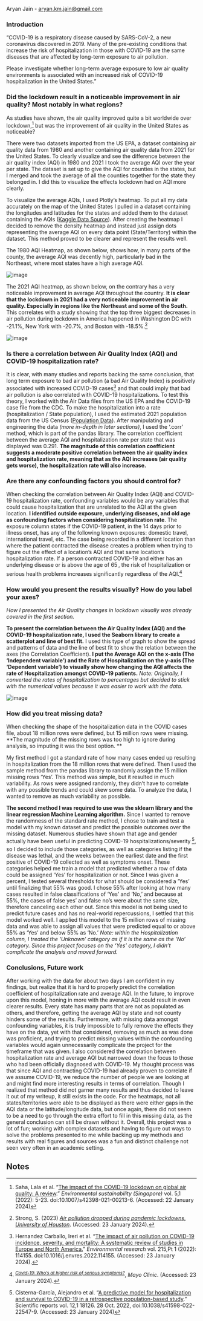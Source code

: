 

Aryan Jain - [aryan.km.jain@gmail.com](mailto:aryan.km.jain@gmail.com)


### Introduction

“COVID-19 is a respiratory disease caused by SARS-CoV-2, a new coronavirus discovered in 2019. Many of the pre-existing conditions that increase the risk of hospitalization in those with COVID-19 are the same diseases that are affected by long-term exposure to air pollution.

Please investigate whether long-term average exposure to low air quality environments is associated with an increased risk of COVID-19 hospitalization in the United States.”


### Did the lockdown result in a noticeable improvement in air quality? Most notably in what regions?

As studies have shown, the air quality improved quite a bit worldwide over lockdown,[^1] but was the improvement of air quality in the United States as noticeable? 

There were two datasets imported from the US EPA, a dataset containing air quality data from 1980 and another containing air quality data from 2021 for the United States. To clearly visualize and see the difference between the air quality index (AQI) in 1980 and 2021 I took the average AQI over the year per state. The dataset is set up to give the AQI for counties in the states, but I merged and took the average of all the counties together for the state they belonged in. I did this to visualize the effects lockdown had on AQI more clearly. 

To visualize the average AQIs, I used Plotly’s heatmap. To put all my data accurately on the map of the United States I pulled in a dataset containing the longitudes and latitudes for the states and added them to the dataset containing the AQIs ([Kaggle Data Source](https://www.kaggle.com/datasets/tennerimaheshwar/us-state-and-territory-latitude-and-longitude-data?resource=download)). After creating the heatmap I decided to remove the density heatmap and instead just assign dots representing the average AQI on every data point (State/Territory) within the dataset. This method proved to be clearer and represent the results well.

The 1980 AQI Heatmap, as shown below, shows how, in many parts of the county, the average AQI was decently high, particularly bad in the Northeast, where most states have a high average AQI.

![image](https://github.com/AryanJain-21/EMD-Challenge/assets/149397817/13115afa-8944-4ea1-9eb8-cb91c4622e7a)


The 2021 AQI heatmap, as shown below, on the contrary has a very noticeable improvement in average AQI throughout the country. **It is clear that the lockdown in 2021 had a very noticeable improvement in air quality. Especially in regions like the Northeast and some of the South.** This correlates with a study showing that the top three biggest decreases in air pollution during lockdown in America happened in Washington DC with -21.1%, New York with -20.7%, and Boston with -18.5%.[^2] 

![image](https://github.com/AryanJain-21/EMD-Challenge/assets/149397817/ae472e13-8434-4a91-992e-b1f0b3577119)


### Is there a correlation between Air Quality Index (AQI) and COVID-19 hospitalization rate?

It is clear, with many studies and reports backing the same conclusion, that long term exposure to bad air pollution (a bad Air Quality Index) is positively associated with increased COVID-19 cases[^3] and that could imply that bad air pollution is also correlated with COVID-19 hospitalizations. To test this theory, I worked with the Air Data files from the US EPA and the COVID-19 case file from the CDC. To make the hospitalization into a rate (hospitalization / State population), I used the estimated 2021 population data from the US Census ([Population Data](https://www.census.gov/data/tables/time-series/demo/popest/2020s-state-total.html)). After manipulating and engineering the data _(more in-depth in later sections)_, I used the ‘.corr’ method, which is part of the pandas library. The correlation coefficient between the average AQI and hospitalization rate per state that was displayed was 0.291. **The magnitude of this correlation coefficient suggests a moderate positive correlation between the air quality index and hospitalization rate, meaning that as the AQI increases (air quality gets worse), the hospitalization rate will also increase.**


### Are there any confounding factors you should control for?

When checking the correlation between Air Quality Index (AQI) and COVID-19 hospitalization rate, confounding variables would be any variables that could cause hospitalization that are unrelated to the AQI at the given location. **I identified outside exposure, underlying diseases, and old age as confounding factors when considering hospitalization rate**. The exposure column states if the COVID-19 patient, in the 14 days prior to illness onset, has any of the following known exposures: domestic travel, international travel, etc. The case being recorded in a different location than where the patient contracted the disease creates a problem when trying to figure out the effect of a location’s AQI and that same location’s hospitalization rate. If a person contracted COVID-19 and either has an underlying disease or is above the age of 65<sub><strong> </strong></sub>, the risk of hospitalization or serious health problems increases significantly regardless of the AQI.[^4] 


### How would you present the results visually? How do you label your axes?

_How I presented the Air Quality changes in lockdown visually was already covered in the first section._ 

**To present the correlation between the Air Quality Index (AQI) and the COVID-19 hospitalization rate, I used the Seaborn library to create a scatterplot and line of best fit.** I used this type of graph to show the spread and patterns of data and the line of best fit to show the relation between the axes (the Correlation Coefficient). **I put the Average AQI on the x-axis (The ‘Independent variable’) and the Rate of Hospitalization on the y-axis (The ‘Dependent variable’) to visually show how changing the AQI affects the rate of Hospitalization amongst COVID-19 patients.** _Note: Originally, I converted the rates of hospitalization to percentages but decided to stick with the numerical values because it was easier to work with the data_.

![image](https://github.com/AryanJain-21/EMD-Challenge/assets/149397817/d80abc76-1221-48a5-889e-339da5887614)



### How did you treat missing data?

When checking the shape of the hospitalization data in the COVID cases file, about 18 million rows were defined, but 15 million rows were missing. **The magnitude of the missing rows was too high to ignore during analysis, so imputing it was the best option. **

My first method I got a standard rate of how many cases ended up resulting in hospitalization from the 18 million rows that were defined. Then I used the sample method from the pandas library to randomly assign the 15 million missing rows ‘Yes’. This method was simple, but it resulted in much variability. As rows were assigned randomly, they didn’t have to correlate with any possible trends and could skew some data. To analyze the data, I wanted to remove as much variability as possible.

**The second method I was required to use was the sklearn library and the linear regression Machine Learning algorithm.** Since I wanted to remove the randomness of the standard rate method, I chose to train and test a model with my known dataset and predict the possible outcomes over the missing dataset. Numerous studies have shown that age and gender actually have been useful in predicting COVID-19 hospitalizations/severity<sub> </sub>[^5], so I decided to include those categories, as well as categories listing if the disease was lethal, and the weeks between the earliest date and the first positive of COVID-19 collected as well as symptoms onset. These categories helped me train a model that predicted whether a row of data could be assigned ‘Yes’ for hospitalization or not. Since I was given a percent, I tested several thresholds for what should be considered a ’Yes’ until finalizing that 55% was good. I chose 55% after looking at how many cases resulted in false classifications of ‘Yes’ and ‘No,’ and because at 55%, the cases of false yes’ and false no’s were about the same size, therefore canceling each other out. Since this model is not being used to predict future cases and has no real-world repercussions, I settled that this model worked well. I applied this model to the 15 million rows of missing data and was able to assign all values that were predicted equal to or above 55% as ‘Yes’ and below 55% as ‘No.’ _Note: within the Hospitalization column, I treated the ‘Unknown’ category as if it is the same as the ‘No’ category. Since this project focuses on the ‘Yes’ category, I didn’t complicate the analysis and moved forward._


### Conclusions, Future work

After working with the data for about two days I am confident in my findings, but realize that it is hard to properly predict the correlation coefficient of hospitalization rate and average AQI. In the future, to improve upon this model, honing in more with the average AQI could result in even clearer results. Every state has many parts that are not as populated as others, and therefore, getting the average AQI by state and not county hinders some of the results. Furthermore, with missing data amongst confounding variables, it is truly impossible to fully remove the effects they have on the data, yet with that considered, removing as much as was done was proficient, and trying to predict missing values within the confounding variables would again unnecessarily complicate the project for the timeframe that was given. I also considered the correlation between hospitalization rate and average AQI but narrowed down the focus to those who had been officially diagnosed with COVID-19. My thought process was that since AQI and contracting COVID-19 had already proven to correlate if we assume COVID-19, we reduce the number of people we are looking at and might find more interesting results in terms of correlation. Though I realized that method did not garner many results and thus decided to leave it out of my writeup, it still exists in the code. For the heatmaps, not all states/territories were able to be displayed as there were either gaps in the AQI data or the latitude/longitude data, but once again, there did not seem to be a need to go through the extra effort to fill in this missing data, as the general conclusion can still be drawn without it. Overall, this project was a lot of fun; working with complex datasets and having to figure out ways to solve the problems presented to me while backing up my methods and results with real figures and sources was a fun and distinct challenge not seen very often in an academic setting. 


<!-- Footnotes themselves at the bottom. -->
## Notes

[^1]:
     Saha, Lala et al. “[The impact of the COVID-19 lockdown on global air quality: A review](https://www.ncbi.nlm.nih.gov/pmc/articles/PMC8819204/).” _Environmental sustainability (Singapore)_ vol. 5,1 (2022): 5-23. doi:10.1007/s42398-021-00213-6. (Accessed: 22 January 2024)

[^2]:
     Strong, S. (2023) _[Air pollution dropped during pandemic lockdowns, University of Houston](https://uh.edu/news-events/stories/2022-news-articles/may-2022/05092242022-uh-covid-air-pollutant-pollution-ghahremanloo-choi.php#:~:text=The%20biggest%20air%20quality%20improvement,Washington%20DC%2C%20%2D21.1%25)_. (Accessed: 23 January 2024). 

[^3]:
     Hernandez Carballo, Ireri et al. “[The impact of air pollution on COVID-19 incidence, severity, and mortality: A systematic review of studies in Europe and North America.](https://www.ncbi.nlm.nih.gov/pmc/articles/PMC9420033/#:~:text=Long%2Dterm%20exposure%20to%20air%20pollution%20is%20more%20frequently%20positively,compared%20to%20short%2Dterm%20exposure.)” _Environmental research_ vol. 215,Pt 1 (2022): 114155. doi:10.1016/j.envres.2022.114155. (Accessed: 23 January 2024).

[^4]:
    <sup> <em><a href="https://www.mayoclinic.org/diseases-conditions/coronavirus/in-depth/coronavirus-who-is-at-risk/art-20483301#:~:text=The%20risk%20of%20developing%20dangerous,systems%2C%20obesity%2C%20or%20diabetes.">Covid-19: Who’s at higher risk of serious symptoms?</a></em></sup>, _Mayo Clinic_. (Accessed: 23 January 2024).

[^5]:
    <sup> </sup>Cisterna-García, Alejandro et al. “[A predictive model for hospitalization and survival to COVID-19 in a retrospective population-based study](https://www.ncbi.nlm.nih.gov/pmc/articles/PMC9614188/#:~:text=We%20identified%20age%2C%20gender%2C%20and,%2C%20and%20hypertension22%2C23.).” Scientific reports vol. 12,1 18126. 28 Oct. 2022, doi:10.1038/s41598-022-22547-9. (Accessed: 23 January 2024)
